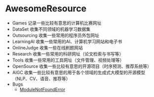 # AwesomeResource

- Games 记录一些比较有意思的计算机比赛网址
- DataSet 收集不同领域的机器学习数据集
- Outsourcing 收集一些常用的程序员外包网址
- LearningAI 收集一些常用的AI、计算机学习网站和电子书
- OnlineJudge 收集一些在线刷题网站
- Research 收集一些常用的科研网址（论文检索与书写等）
- Tools 收集一些常用的工具网址（文件管理、视频处理等）
- OpenSource 收集一些比较有意思的开源项目（时序预测、推荐系统等）
- AIGC 收集一些比较有意思的用于各个领域的生成式大模型的开源模型（NLP、CV、语音、推荐等）
- Bugs
  - [ModuleNotFoundError](https://mp.weixin.qq.com/s/CeuFNwxmzpDaWosxVAiOHQ)
